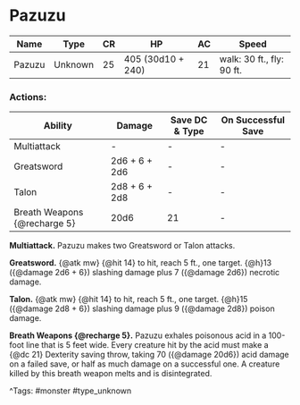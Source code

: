 # Pazuzu

| Name | Type | CR | HP | AC | Speed |
|------|------|----|----|----|-------|
| Pazuzu | Unknown | 25 | 405 (30d10 + 240) | 21 | walk: 30 ft., fly: 90 ft. |

### Actions:

| Ability | Damage | Save DC & Type | On Successful Save |
|---------|--------|----------------|--------------------|
| Multiattack | - | - | - |
| Greatsword | 2d6 + 6 + 2d6 | - | - |
| Talon | 2d8 + 6 + 2d8 | - | - |
| Breath Weapons {@recharge 5} | 20d6 | 21 | - |


**Multiattack.** Pazuzu makes two Greatsword or Talon attacks.

**Greatsword.** {@atk mw} {@hit 14} to hit, reach 5 ft., one target. {@h}13 ({@damage 2d6 + 6}) slashing damage plus 7 ({@damage 2d6}) necrotic damage.

**Talon.** {@atk mw} {@hit 14} to hit, reach 5 ft., one target. {@h}15 ({@damage 2d8 + 6}) slashing damage plus 9 ({@damage 2d8}) poison damage.

**Breath Weapons {@recharge 5}.** Pazuzu exhales poisonous acid in a 100-foot line that is 5 feet wide. Every creature hit by the acid must make a {@dc 21} Dexterity saving throw, taking 70 ({@damage 20d6}) acid damage on a failed save, or half as much damage on a successful one. A creature killed by this breath weapon melts and is disintegrated.

^Tags: #monster #type_unknown